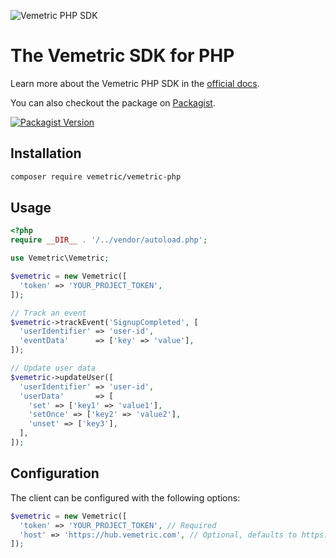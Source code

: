 ![Vemetric PHP SDK](https://github.com/user-attachments/assets/7f2fe2ba-40b9-4d2e-8e55-eadddff5f310)

# The Vemetric SDK for PHP

Learn more about the Vemetric PHP SDK in the [official docs](https://vemetric.com/docs/sdks/php).

You can also checkout the package on [Packagist](https://packagist.org/packages/vemetric/vemetric-php).

[![Packagist Version](https://img.shields.io/packagist/v/vemetric/vemetric-php)](https://packagist.org/packages/vemetric/vemetric-php)

## Installation

```bash
composer require vemetric/vemetric-php
```

## Usage

```php
<?php
require __DIR__ . '/../vendor/autoload.php';

use Vemetric\Vemetric;

$vemetric = new Vemetric([
  'token' => 'YOUR_PROJECT_TOKEN',
]);

// Track an event
$vemetric->trackEvent('SignupCompleted', [
  'userIdentifier' => 'user-id',
  'eventData'      => ['key' => 'value'],
]);

// Update user data
$vemetric->updateUser([
  'userIdentifier' => 'user-id',
  'userData'       => [
    'set' => ['key1' => 'value1'],
    'setOnce' => ['key2' => 'value2'],
    'unset' => ['key3'],
  ],
]);
```

## Configuration

The client can be configured with the following options:

```php
$vemetric = new Vemetric([
  'token' => 'YOUR_PROJECT_TOKEN', // Required
  'host' => 'https://hub.vemetric.com', // Optional, defaults to https://hub.vemetric.com
]);
```
